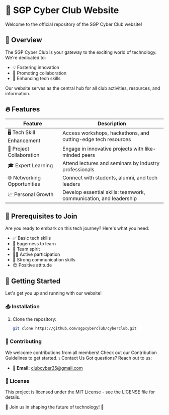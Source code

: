 # 🚀 SGP Cyber Club Website

Welcome to the official repository of the SGP Cyber Club website!

## 🌟 Overview

The SGP Cyber Club is your gateway to the exciting world of technology. We're dedicated to:
- 💡 Fostering innovation
- 🤝 Promoting collaboration
- 🚀 Enhancing tech skills

Our website serves as the central hub for all club activities, resources, and information.

## 🔥 Features

| Feature | Description |
|---------|-------------|
| 🖥️ Tech Skill Enhancement | Access workshops, hackathons, and cutting-edge tech resources |
| 🤖 Project Collaboration | Engage in innovative projects with like-minded peers |
| 🎓 Expert Learning | Attend lectures and seminars by industry professionals |
| 🌐 Networking Opportunities | Connect with students, alumni, and tech leaders |
| 📈 Personal Growth | Develop essential skills: teamwork, communication, and leadership |

## 🎯 Prerequisites to Join

Are you ready to embark on this tech journey? Here's what you need:

- ✅ Basic tech skills
- 🧠 Eagerness to learn
- 👥 Team spirit
- 🏃‍♂️ Active participation
- 💬 Strong communication skills
- 😊 Positive attitude

## 🚀 Getting Started

Let's get you up and running with our website!

### 📥 Installation

1. Clone the repository:
   ```bash
   git clone https://github.com/sgpcyberclub/cyberclub.git

### 🤝 Contributing
We welcome contributions from all members! Check out our Contribution Guidelines to get started.
📞 Contact Us
Got questions? Reach out to us:

- **📧 Email:** clubcyber35@gmail.com
<!-- - **🐦 Twitter:** @SGPCyberClub -->
<!-- - **📘 Facebook:** SGP Cyber Club -->

### 📜 License
This project is licensed under the MIT License - see the LICENSE file for details.

🌟 Join us in shaping the future of technology! 🌟
